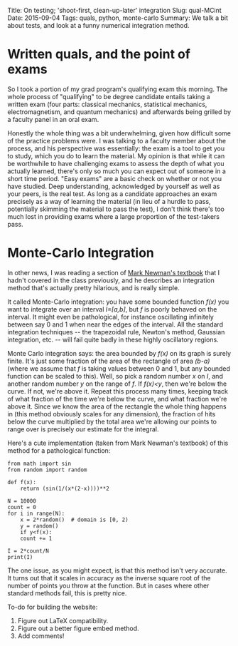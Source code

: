Title: On testing; 'shoot-first, clean-up-later' integration
Slug: qual-MCint
Date: 2015-09-04
Tags: quals, python, monte-carlo
Summary: We talk a bit about tests, and look at a funny numerical integration method.

# Written quals, and the point of exams

So I took a portion of my grad program's qualifying exam this morning. The whole process of "qualifying" to be degree candidate entails taking a written exam (four parts: classical mechanics, statistical mechanics, electromagnetism, and quantum mechanics) and afterwards being grilled by a faculty panel in an oral exam. 

Honestly the whole thing was a bit underwhelming, given how difficult some of the practice problems were. I was talking to a faculty member about the process, and his perspective was essentially: the exam is a tool to get you to study, which you do to learn the material. My opinion is that while it can be worthwhile to have challenging exams to assess the depth of what you actually learned, there's only so much you can expect out of someone in a short time period. "Easy exams" are a basic check on whether or not you have studied. Deep understanding, acknowledged by yourself as well as your peers, is the real test. As long as a candidate approaches an exam precisely as a way of learning the material (in lieu of a hurdle to pass, potentially skimming the material to pass the test), I don't think there's too much lost in providing exams where a large proportion of the test-takers pass. 

# Monte-Carlo Integration

In other news, I was reading a section of [Mark Newman's textbook](http://www-personal.umich.edu/~mejn/cp/chapters.html) that I hadn't covered in the class previously, and he describes an integration method that's actually pretty hilarious, and is really simple.

It called Monte-Carlo integration: you have some bounded function *f(x)* you want to integrate over an interval *I=[a,b]*, but *f* is poorly behaved on the interval. It might even be pathological, for instance oscillating infinitely between say 0 and 1 when near the edges of the interval. All the standard integration techniques -- the trapezoidal rule, Newton's method, Gaussian integration, etc. -- will fail quite badly in these highly oscillatory regions. 

Monte Carlo integration says: the area bounded by *f(x)* on its graph is surely finite. It's just some fraction of the area of the rectangle of area *(b-a)* (where we assume that *f* is taking values between 0 and 1, but any bounded function can be scaled to this). Well, so pick a random number *x* on *I*, and another random number *y* on the range of *f*. If *f(x)<y*, then we're below the curve. If not, we're above it. Repeat this process many times, keeping track of what fraction of the time we're below the curve, and what fraction we're above it. Since we know the area of the rectangle the whole thing happens in (this method obviously scales for any dimension), the fraction of hits below the curve multiplied by the total area we're allowing our points to range over is precisely our estimate for the integral.

Here's a cute implementation (taken from Mark Newman's textbook) of this method for a pathological function:

	from math import sin
	from random import random

	def f(x):
	    return (sin(1/(x*(2-x))))**2

	N = 10000
	count = 0
	for i in range(N):
	    x = 2*random()  # domain is [0, 2)
	    y = random()
	    if y<f(x):
		count += 1

	I = 2*count/N
	print(I)

The one issue, as you might expect, is that this method isn't very accurate. It turns out that it scales in accuracy as the inverse square root of the number of points you throw at the function. But in cases where other standard methods fail, this is pretty nice.

To-do for building the website:

1. Figure out LaTeX compatibility. 
2. Figure out a better figure embed method.
3. Add comments!
